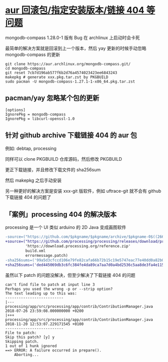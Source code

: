# [aur 回滚包/指定安装版本/链接 404 等问题](/2021/07/aur_gpg_keyserver_no_name.md)

mongodb-compass 1.28.0-1 版有 Bug 在 archlinux 上启动时会卡死

最简单的解决方案就是回滚到上一个版本，然后 yay 更新的时候手动忽略 mongodb-compass 的更新

```
git clone https://aur.archlinux.org/mongodb-compass.git/
cd mongodb-compass
git reset 7cb7d196ab577f6b2d76a4574023423ee6843243
makepkg # generate xxx.pkg.tar.zst by PKGBUILD
sudo pacman -U mongodb-compass-1.27.1-1-x86_64.pkg.tar.zst
```

## pacman/yay 忽略某个包的更新

```
[options]
IgnorePkg = mongodb-compass
IgnorePkg = libcurl-openssl-1.0
```

## 针对 github archive 下载链接 404 的 aur 包

例如: debtap, processing

同样可以 clone PKGBUILD 仓库源码，然后修改 PKGBUILD

更正下载链接，并且修改下载文件的 sha256sum

然后 makepkg 之后手动安装

另一种更好的解决方案是安装 xxx-git 版软件，例如 uftrace-git 就不会有 github 下载链接 404 的问题了

## 「案例」processing 404 的解决版本

processing 是一个 UI 类似 arduino 的 2D Java 变成画图软件

```diff
-source=("https://github.com/$pkgname/$pkgname/archive/$pkgname-0$((266+${pkgver##3.5.}))-$pkgver.tar.gz"
+source=("https://github.com/processing/processing/releases/download/processing-0270-3.5.4/processing-3.5.4-linux64.tgz"
         'https://download.processing.org/reference.zip'
         build.xml
         errormessage.patch)
-sha256sums=('99a5d3cfccd106e79fe82cafa66b72b15c19e5747eac77e40dd0a82b032c2925'
+sha256sums=('ded445069db3c6fc384fe4da89ca7aa7d0a4bd2536c5aa8de3fa4e115de3025b'
```

虽然以下 patch 的问题没解决，但至少解决了下载链接 404 的问题

```
can't find file to patch at input line 3
Perhaps you used the wrong -p or --strip option?
The text leading up to this was:
--------------------------
|--- processing/app/src/processing/app/contrib/ContributionManager.java 2018-07-26 23:59:08.000000000 +0200
|+++ processing/app/src/processing/app/contrib/ContributionManager.java 2018-11-20 12:53:07.229171545 +0100
--------------------------
File to patch: 
Skip this patch? [y] y
Skipping patch.
1 out of 1 hunk ignored
==> ERROR: A failure occurred in prepare().
    Aborting...
```
